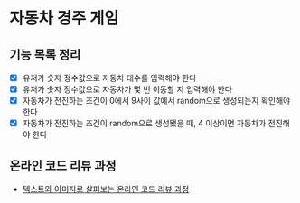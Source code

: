 # 자동차 경주 게임
## 기능 목록 정리
- [x] 유저가 숫자 정수값으로 자동차 대수를 입력해야 한다
- [x] 유저가 숫자 정수값으로 자동차가 몇 번 이동할 지 입력해야 한다
- [x] 자동차가 전진하는 조건이 0에서 9사이 값에서 random으로 생성되는지 확인해야 한다
- [x] 자동차가 전진하는 조건이 random으로 생성됐을 때, 4 이상이면 자동차가 전진해야 한다

## 온라인 코드 리뷰 과정
* [텍스트와 이미지로 살펴보는 온라인 코드 리뷰 과정](https://github.com/next-step/nextstep-docs/tree/master/codereview)
